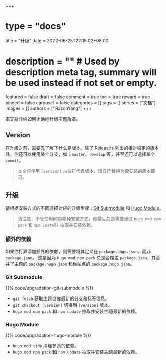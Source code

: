 +++
# type = "docs"
title = "升级"
date = 2022-06-25T22:15:02+08:00
# description = "" # Used by description meta tag, summary will be used instead if not set or empty.
featured = false
draft = false
comment = true
toc = true
reward = true
pinned = false
carousel = false
categories = []
tags = []
series = ["文档"]
images = []
authors = ["RazonYang"]
+++

本文将介绍如何正确地升级主题版本。

<!--more-->

## Version

在升级之前，需要先了解下什么是版本。除了 [Releases](https://github.com/razonyang/hugo-theme-bootstrap/releases) 列出的相对稳定的版本外，你还可以使用某个分支，如：`master`、`develop` 等，甚至还可以选择某个 `commit`。

> 本文将使用 `[version]` 占位符代表版本，请自行替换为要安装的版本即可。

## 升级

请根据安装方式的不同选择对应的升级步骤：[Git Submodule](#git-submodule) 和 [Hugo Module](#hugo-module)。

> 请注意，不管使用的是哪种安装方式，你最后总是需要通过 `hugo mod npm pack` 和 `npm install` 拉取并安装依赖。

### 额外的依赖

如果你打算添加额外的依赖，则需要将其定义在 `package.hugo.json`，而非 `package.json`。
这是因为 `hugo mod npm pack` 总是会覆盖 `package.json`，其合并了主题的 `package.hugo.json` 和你站点的 `package.hugo.json`。

### Git Submodule

{{% code/upgradation-git-submodule %}}

- `git fetch` 获取主题仓库最新的分支和标签信息。
- `git checkout [version]` 切换到 `[version]` 版本。
- `hugo mod npm pack` 和 `npm update` 拉取并安装主题最新的依赖。

### Hugo Module

{{% code/upgradation-hugo-module %}}

- `hugo mod tidy` 清理多余的依赖。
- `hugo mod npm pack` 和 `npm update` 拉取并安装主题最新的依赖。
